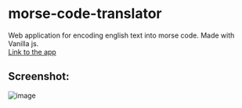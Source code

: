 # morse-code-translator
 Web application for encoding english text into morse code. Made with Vanilla js.
<br>
[Link to the app](http://https://morse-encoder.netlify.app/ "Morse Code Encoder")

## Screenshot:
![image](https://user-images.githubusercontent.com/62604823/219686026-b43549dc-82e6-4224-9ae8-4f4e75d3dff2.png)



